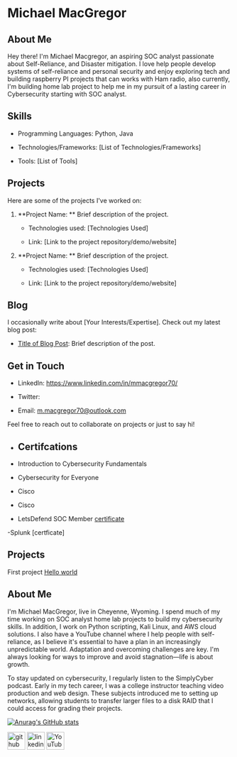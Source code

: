 
# Michael MacGregor 

 ## About Me 

Hey there! I'm Michael Macgregor, an aspiring SOC analyst passionate about Self-Reliance, and Disaster mitigation. I love help people develop systems of self-reliance and personal security and enjoy exploring tech and building raspberry PI projects that can works with Ham radio, also currently, I'm building home lab project to help me in my pursuit of a lasting career in Cybersecurity starting with SOC analyst. 

 ## Skills 

- Programming Languages: Python, Java 

- Technologies/Frameworks: [List of Technologies/Frameworks] 

- Tools: [List of Tools] 

 ## Projects 

Here are some of the projects I've worked on: 

1. **Project Name: ** Brief description of the project. 

   - Technologies used: [Technologies Used] 

   - Link: [Link to the project repository/demo/website] 

 

2. **Project Name: ** Brief description of the project. 

   - Technologies used: [Technologies Used] 

   - Link: [Link to the project repository/demo/website] 

 

## Blog 

I occasionally write about [Your Interests/Expertise]. Check out my latest blog post: 

- [Title of Blog Post](Link): Brief description of the post. 

 

## Get in Touch 

- LinkedIn: https://www.linkedin.com/in/mmacgregor70/ 

- Twitter:  

- Email: m.macgregor70@outlook.com 

 

Feel free to reach out to collaborate on projects or just to say hi! 

- <h2> Certifcations </h2>

- Introduction to Cybersecurity Fundamentals

- Cybersecurity for Everyone

- Cisco 

- Cisco 

- LetsDefend SOC Member [certificate](https://app.letsdefend.io/my-rewards/detail/739666ce0d3f46d88525943487c2b2c8)

-Splunk [certficate] 

<h2> Projects</h2>

First project [Hello world](https://github.com/MMacgregor3m/Python/blob/main/hello.py)

<h2>About Me</h2>

I'm Michael MacGregor, live in Cheyenne, Wyoming. I spend much of my time working on SOC analyst home lab projects to build my cybersecurity skills. In addition, I work on Python scripting, Kali Linux, and AWS cloud solutions. I also have a YouTube channel where I help people with self-reliance, as I believe it's essential to have a plan in an increasingly unpredictable world. Adaptation and overcoming challenges are key. I'm always looking for ways to improve and avoid stagnation—life is about growth.

To stay updated on cybersecurity, I regularly listen to the SimplyCyber podcast. Early in my tech career, I was a college instructor teaching video production and web design. These subjects introduced me to setting up networks, allowing students to transfer larger files to a disk RAID that I could access for grading their projects.

[![Anurag's GitHub stats](https://github-readme-stats.vercel.app/api?username=MMacgregor3m)](https://github.com/anuraghazra/github-readme-stats)


[<img src='https://cdn.jsdelivr.net/npm/simple-icons@3.0.1/icons/github.svg' alt='github' height='40'>](https://github.com/mmacgregor70)  [<img src='https://cdn.jsdelivr.net/npm/simple-icons@3.0.1/icons/linkedin.svg' alt='linkedin' height='40'>](https://www.linkedin.com/in/mmacgregor70/)  [<img src='https://cdn.jsdelivr.net/npm/simple-icons@3.0.1/icons/youtube.svg' alt='YouTube' height='40'>](https://www.youtube.com/channel/@cyb3rnomad)  

